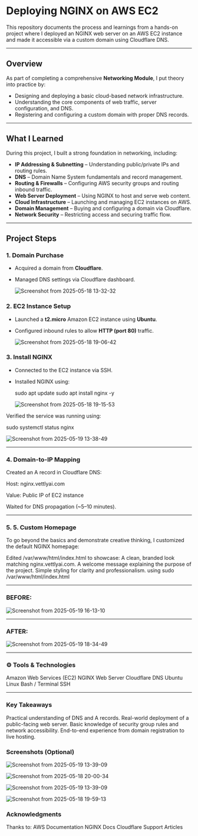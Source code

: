 # Deploying NGINX on AWS EC2

This repository documents the process and learnings from a hands-on project where I deployed an NGINX web server on an AWS EC2 instance and made it accessible via a custom domain using Cloudflare DNS.

---

## Overview

As part of completing a comprehensive **Networking Module**, I put theory into practice by:

- Designing and deploying a basic cloud-based network infrastructure.
- Understanding the core components of web traffic, server configuration, and DNS.
- Registering and configuring a custom domain with proper DNS records.

---

## What I Learned

During this project, I built a strong foundation in networking, including:

- **IP Addressing & Subnetting** – Understanding public/private IPs and routing rules.
- **DNS** – Domain Name System fundamentals and record management.
- **Routing & Firewalls** – Configuring AWS security groups and routing inbound traffic.
- **Web Server Deployment** – Using NGINX to host and serve web content.
- **Cloud Infrastructure** – Launching and managing EC2 instances on AWS.
- **Domain Management** – Buying and configuring a domain via Cloudflare.
- **Network Security** – Restricting access and securing traffic flow.

---

## Project Steps

### 1. Domain Purchase
- Acquired a domain from **Cloudflare**.
- Managed DNS settings via Cloudflare dashboard.

  ![Screenshot from 2025-05-18 13-32-32](https://github.com/user-attachments/assets/9364f4d3-265d-48b4-8ac1-02de61b3a342)


### 2. EC2 Instance Setup
- Launched a **t2.micro** Amazon EC2 instance using **Ubuntu**.
- Configured inbound rules to allow **HTTP (port 80)** traffic.

  ![Screenshot from 2025-05-18 19-06-42](https://github.com/user-attachments/assets/ddcb7b67-1628-4271-aa1f-bceae607ae9d)


### 3. Install NGINX
- Connected to the EC2 instance via SSH.
- Installed NGINX using:

  
  sudo apt update
  sudo apt install nginx -y
  

  ![Screenshot from 2025-05-18 19-15-53](https://github.com/user-attachments/assets/521e7ec5-e32b-482c-b27e-c8f906404c64)


Verified the service was running using:

sudo systemctl status nginx


![Screenshot from 2025-05-19 13-38-49](https://github.com/user-attachments/assets/e8e54e69-d47e-48f9-9403-d6b63526d652)


---

### 4. Domain-to-IP Mapping
Created an A record in Cloudflare DNS:

Host: nginx.vettlyai.com

Value: Public IP of EC2 instance

Waited for DNS propagation (~5–10 minutes).



---

### 5. 5. Custom Homepage 

To go beyond the basics and demonstrate creative thinking, I customized the default NGINX homepage:

Edited /var/www/html/index.html to showcase:
A clean, branded look matching nginx.vettlyai.com.
A welcome message explaining the purpose of the project.
Simple styling for clarity and professionalism.
using sudo /var/www/html/index.html

---

### BEFORE:

![Screenshot from 2025-05-19 16-13-10](https://github.com/user-attachments/assets/cb8282c9-3cae-4314-a57d-0bababa1962c)

---

### AFTER:

![Screenshot from 2025-05-19 18-34-49](https://github.com/user-attachments/assets/e552d8d7-38f8-4b56-9a9b-4db5a003ceb5)


---

### ⚙️ Tools & Technologies

Amazon Web Services (EC2)
NGINX Web Server
Cloudflare DNS
Ubuntu Linux
Bash / Terminal
SSH

---

### Key Takeaways
Practical understanding of DNS and A records.
Real-world deployment of a public-facing web server.
Basic knowledge of security group rules and network accessibility.
End-to-end experience from domain registration to live hosting.

### Screenshots (Optional)


![Screenshot from 2025-05-19 13-39-09](https://github.com/user-attachments/assets/99d56248-e19b-4e8b-8d97-f11437380894)


![Screenshot from 2025-05-18 20-00-34](https://github.com/user-attachments/assets/de63ee14-7676-43d7-ad81-444c7bab900a)


![Screenshot from 2025-05-19 13-39-09](https://github.com/user-attachments/assets/458e80aa-4540-4131-925a-29f58f89f84d)

![Screenshot from 2025-05-18 19-59-13](https://github.com/user-attachments/assets/6e35ff24-a75e-42ab-a748-0d8579492ffd)



### Acknowledgments

Thanks to:
AWS Documentation
NGINX Docs
Cloudflare Support Articles

